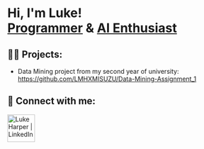 <h1>Hi, I'm Luke! <br/><a href="https://github.com/LMHXMISUZU">Programmer</a> & <a href="https://www.linkedin.com/in/luke-harper-048087267/">AI Enthusiast</a></h1>

<h2>👨‍💻 Projects:</h2>

- Data Mining project from my second year of university: https://github.com/LMHXMISUZU/Data-Mining-Assignment_1

<h2> 🤳 Connect with me:</h2>

[<img align="left" alt="Luke Harper | LinkedIn" width="62px" src="https://banner2.cleanpng.com/20180529/str/avpsm7w6e.webp" />][linkedin]

[linkedin]: https://www.linkedin.com/in/luke-harper-048087267/

<!--
**LMHXMISUZU/LMHXMISUZU** is a ✨ _special_ ✨ repository because its `README.md` (this file) appears on your GitHub profile.

Here are some ideas to get you started:

- 🔭 I’m currently working on ...
- 🌱 I’m currently learning ...
- 👯 I’m looking to collaborate on ...
- 🤔 I’m looking for help with ...
- 💬 Ask me about ...
- 📫 How to reach me: ...
- 😄 Pronouns: ...
- ⚡ Fun fact: ...
-->
